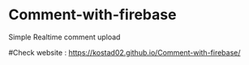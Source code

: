 # Comment-with-firebase

Simple Realtime comment upload 

#Check website : https://kostad02.github.io/Comment-with-firebase/
